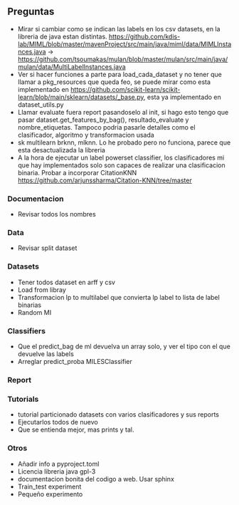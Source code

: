 
## Preguntas
- Mirar si cambiar como se indican las labels en los csv datasets, en la libreria de java estan distintas.
https://github.com/kdis-lab/MIML/blob/master/mavenProject/src/main/java/miml/data/MIMLInstances.java -> 
https://github.com/tsoumakas/mulan/blob/master/mulan/src/main/java/mulan/data/MultiLabelInstances.java
- Ver si hacer funciones a parte para load_cada_dataset y no tener que llamar a pkg_resources que queda feo, se
  puede mirar como esta implementado en https://github.com/scikit-learn/scikit-learn/blob/main/sklearn/datasets/_base.py, esta ya implementado en dataset_utils.py
- Llamar evaluate fuera report pasandoselo al init, si hago esto tengo que pasar dataset.get_features_by_bag(), 
  resultado_evaluate y nombre_etiquetas. Tampoco podria pasarle detalles como el clasificador, algoritmo y transformacion usada
- sk multilearn brknn, mlknn. Lo he probado pero no funciona, parece que esta desactualizada la libreria
- A la hora de ejecutar un label powerset classifier, los clasificadores mi que hay implementados solo son capaces de 
  realizar una clasificacion binaria. Probar a incorporar CitationKNN https://github.com/arjunssharma/Citation-KNN/tree/master


### Documentacion
- Revisar todos los nombres

### Data
- Revisar split dataset

### Datasets
- Tener todos dataset en arff y csv
- Load from libray
- Transformacion lp to multilabel que convierta lp label to lista de label binarias
- Random MI

### Classifiers
- Que el predict_bag de ml devuelva un array solo, y ver el tipo con el que devuelve las labels
- Arreglar predict_proba MILESClassifier

### Report


### Tutorials
- tutorial particionado datasets con varios clasificadores y sus reports
- Ejecutarlos todos de nuevo
- Que se entienda mejor, mas prints y tal.

### Otros
- Añadir info a pyproject.toml
- Licencia libreria java gpl-3
- documentacion bonita del codigo a web. Usar sphinx
- Train_test experiment
- Pequeño experimento